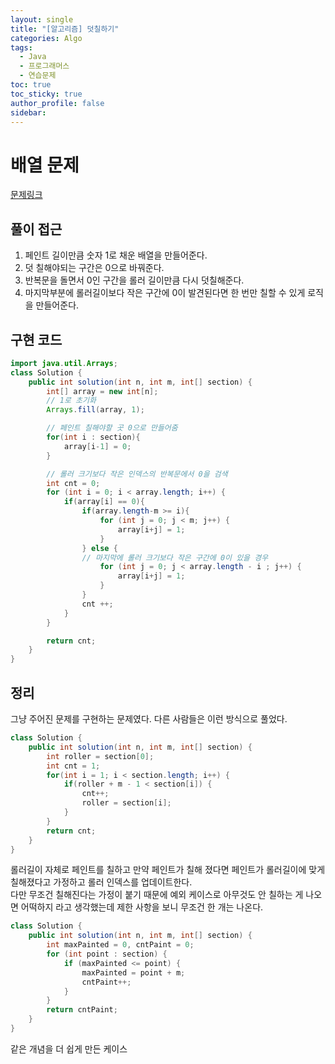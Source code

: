 ```yaml
---
layout: single
title: "[알고리즘] 덧칠하기"
categories: Algo
tags:
  - Java
  - 프로그래머스
  - 연습문제
toc: true
toc_sticky: true
author_profile: false
sidebar:
---
```

# 배열 문제

[문제링크](https://school.programmers.co.kr/learn/courses/30/lessons/161989)

## 풀이 접근

1. 페인트 길이만큼 숫자 1로 채운 배열을 만들어준다.
2. 덧 칠해야되는 구간은 0으로 바꿔준다.
3. 반복문을 돌면서 0인 구간을 롤러 길이만큼 다시 덧칠해준다.
4. 마지막부분에 롤러길이보다 작은 구간에 0이 발견된다면 한 번만 칠할 수 있게 로직을 만들어준다.

## 구현 코드

```java
import java.util.Arrays;
class Solution {
    public int solution(int n, int m, int[] section) {
        int[] array = new int[n];
        // 1로 초기화
        Arrays.fill(array, 1);

        // 페인트 칠해야할 곳 0으로 만들어줌
        for(int i : section){
            array[i-1] = 0;
        }

        // 롤러 크기보다 작은 인덱스의 반복문에서 0을 검색
        int cnt = 0;
        for (int i = 0; i < array.length; i++) {
            if(array[i] == 0){
                if(array.length-m >= i){
                    for (int j = 0; j < m; j++) {
                        array[i+j] = 1;
                    }
                } else {
                // 마지막에 롤러 크기보다 작은 구간에 0이 있을 경우
                    for (int j = 0; j < array.length - i ; j++) {
                        array[i+j] = 1;
                    }
                }
                cnt ++;
            }
        }

        return cnt;
    }
}

```

## 정리

그냥 주어진 문제를 구현하는 문제였다. 다른 사람들은 이런 방식으로 풀었다.  

```java
class Solution {
    public int solution(int n, int m, int[] section) {
        int roller = section[0];
        int cnt = 1;
        for(int i = 1; i < section.length; i++) {
            if(roller + m - 1 < section[i]) {
                cnt++;
                roller = section[i];
            }
        }
        return cnt;
    }
}
```

롤러길이 자체로 페인트를 칠하고 만약 페인트가 칠해 졌다면 페인트가 롤러길이에 맞게 칠해졌다고 가정하고 롤러 인덱스를 업데이트한다.  
다만 무조건 칠해진다는 가정이 붙기 때문에 예외 케이스로 아무것도 안 칠하는 게 나오면 어떡하지 라고 생각했는데 제한 사항을 보니 무조건 한 개는 나온다.

```java
class Solution {
    public int solution(int n, int m, int[] section) {
        int maxPainted = 0, cntPaint = 0;
        for (int point : section) {
            if (maxPainted <= point) {
                maxPainted = point + m;
                cntPaint++;
            }
        }
        return cntPaint;
    }
}
```

같은 개념을 더 쉽게 만든 케이스